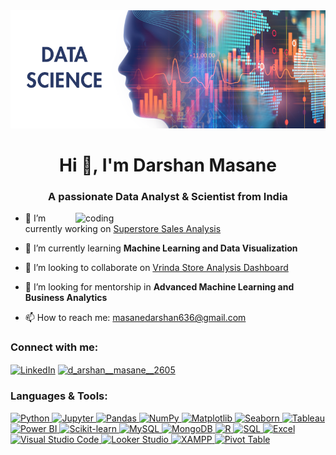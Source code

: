 
<img src="https://github.com/darshan-masane/darshan-masane/blob/main/ds_background.png" alt="ds_background" width="800"/>

<h1 align="center">Hi 👋, I'm Darshan Masane</h1>
<h3 align="center">A passionate Data Analyst & Scientist from India</h3>
<img align="right" alt="coding" width="400" src="https://i.pinimg.com/originals/e1/f3/41/e1f3413bf5036045713341394f617225.gif">

- 🔭 I’m currently working on [Superstore Sales Analysis](https://github.com/darshan-masane/superstore-sales-analysis)

- 🌱 I’m currently learning **Machine Learning and Data Visualization**

- 👯 I’m looking to collaborate on [Vrinda Store Analysis Dashboard](https://github.com/darshan-masane/Vrinda-Store-Analysis-Dashboard)

- 🤝 I’m looking for mentorship in **Advanced Machine Learning and Business Analytics**

- 📫 How to reach me: [masanedarshan636@gmail.com](mailto:masanedarshan636@gmail.com)

<h3 align="left">Connect with me:</h3>
<p align="left">
<a href="https://www.linkedin.com/in/darshan-masane-data-science-and-analyst/" target="_blank"><img align="center" src="https://cdn.jsdelivr.net/gh/devicons/devicon/icons/linkedin/linkedin-original.svg" alt="LinkedIn" height="30" width="40" /></a>
<a href="https://instagram.com/d_arshan__masane__2605" target="blank"><img align="center" src="https://raw.githubusercontent.com/rahuldkjain/github-profile-readme-generator/master/src/images/icons/Social/instagram.svg" alt="d_arshan__masane__2605" height="30" width="40" /></a>
</p>

<h3 align="left">Languages & Tools:</h3>
<p align="left">
  <a href="https://www.python.org/" target="_blank" rel="noreferrer"> <img src="https://cdn.jsdelivr.net/gh/devicons/devicon/icons/python/python-original.svg" alt="Python" width="40" height="40"/> </a>
  <a href="https://jupyter.org/" target="_blank" rel="noreferrer"> <img src="https://cdn.jsdelivr.net/gh/devicons/devicon/icons/jupyter/jupyter-original.svg" alt="Jupyter" width="40" height="40"/> </a>
  <a href="https://pandas.pydata.org/" target="_blank" rel="noreferrer"> <img src="https://cdn.jsdelivr.net/gh/devicons/devicon/icons/pandas/pandas-original.svg" alt="Pandas" width="40" height="40"/> </a>
  <a href="https://numpy.org/" target="_blank" rel="noreferrer"> <img src="https://cdn.jsdelivr.net/gh/devicons/devicon/icons/numpy/numpy-original.svg" alt="NumPy" width="40" height="40"/> </a>
  <a href="https://matplotlib.org/" target="_blank" rel="noreferrer"> <img src="https://upload.wikimedia.org/wikipedia/commons/8/84/Matplotlib_icon.svg" alt="Matplotlib" width="40" height="40"/> </a>
  <a href="https://seaborn.pydata.org/" target="_blank" rel="noreferrer"> <img src="https://seaborn.pydata.org/_static/logo-wide-lightbg.svg" alt="Seaborn" width="40" height="40"/> </a>
  <a href="https://www.tableau.com/" target="_blank" rel="noreferrer"> <img src="https://upload.wikimedia.org/wikipedia/commons/4/4b/Tableau_Logo.png" alt="Tableau" width="40" height="40"/> </a>
  <a href="https://powerbi.microsoft.com/" target="_blank" rel="noreferrer"> <img src="https://upload.wikimedia.org/wikipedia/commons/c/cf/New_Power_BI_Logo.svg" alt="Power BI" width="40" height="40"/> </a>
  <a href="https://scikit-learn.org/" target="_blank" rel="noreferrer"> <img src="https://upload.wikimedia.org/wikipedia/commons/0/05/Scikit_learn_logo_small.svg" alt="Scikit-learn" width="40" height="40"/> </a>
  <a href="https://www.mysql.com/" target="_blank" rel="noreferrer"> <img src="https://cdn.jsdelivr.net/gh/devicons/devicon/icons/mysql/mysql-original.svg" alt="MySQL" width="40" height="40"/> </a>
  <a href="https://www.mongodb.com/" target="_blank" rel="noreferrer"> <img src="https://cdn.jsdelivr.net/gh/devicons/devicon/icons/mongodb/mongodb-original.svg" alt="MongoDB" width="40" height="40"/> </a>
  <a href="https://www.r-project.org/" target="_blank" rel="noreferrer"> <img src="https://cdn.jsdelivr.net/gh/devicons/devicon/icons/r/r-original.svg" alt="R" width="40" height="40"/> </a>
  <a href="https://www.microsoft.com/sql-server" target="_blank" rel="noreferrer"> <img src="https://upload.wikimedia.org/wikipedia/commons/8/87/Sql_data_base_with_logo.png" alt="SQL" width="40" height="40"/> </a>
 <a href="https://www.microsoft.com/en-us/microsoft-365/excel" target="_blank" rel="noreferrer">
  <img src="https://img.icons8.com/color/48/000000/microsoft-excel-2019--v1.png" alt="Excel" width="40" height="40"/>
</a>
<a href="https://code.visualstudio.com/" target="_blank" rel="noreferrer">
  <img src="https://img.icons8.com/color/48/000000/visual-studio-code-2019.png" alt="Visual Studio Code" width="40" height="40"/>
</a>
<a href="https://lookerstudio.google.com/" target="_blank" rel="noreferrer">
  <img src="https://img.icons8.com/color/48/000000/google-data-studio.png" alt="Looker Studio" width="40" height="40"/>
</a>
<a href="https://www.apachefriends.org/index.html" target="_blank" rel="noreferrer">
  <img src="https://www.apachefriends.org/images/xampp-logo-ac950edf.svg" alt="XAMPP" width="40" height="40"/>
</a>
<a href="https://en.wikipedia.org/wiki/Pivot_table" target="_blank" rel="noreferrer">
  <img src="https://img.icons8.com/color/48/000000/pivot-table.png" alt="Pivot Table" width="40" height="40"/>
</a>









</p>
